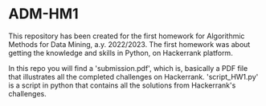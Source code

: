 # ADM-HM1
This repository has been created for the first homework for Algorithmic Methods for Data Mining, a.y. 2022/2023.
The first homework was about getting the knowledge and skills in Python, on Hackerrank platform.

In this repo you will find a 'submission.pdf', which is, basically a PDF file that illustrates all the completed challenges on Hackerrank.
'script_HW1.py' is a script in python that contains all the solutions from Hackerrank's challenges.

